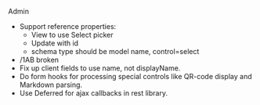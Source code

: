 Admin

- Support reference properties:
  - View to use Select picker
  - Update with id
  - schema type should be model name, control=select
- /1AB broken
- Fix up client fields to use name, not displayName.
- Do form hooks for processing special controls like QR-code display and Markdown parsing.
- Use Deferred for ajax callbacks in rest library.

